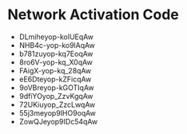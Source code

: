 # Network Activation Code
* DLmiheyop-koIUEqAw
* NHB4c-yop-ko9lAqAw
* b781zuyop-kq7EoqAw
* 8ro6V-yop-kq_X0qAw
* FAigX-yop-kq_28qAw
* eE6Dteyop-kZFicqAw
* 9oVBreyop-kGOTIqAw
* 9dfiYOyop_ZzvKgqAw
* 72UKiuyop_ZzcLwqAw
* 55j3meyop9IHO9oqAw
* ZowQJeyop9IDc54qAw